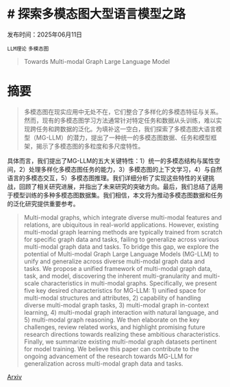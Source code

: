 # # 探索多模态图大型语言模型之路

发布时间：2025年06月11日

`LLM理论` `多模态图`

> Towards Multi-modal Graph Large Language Model

# 摘要

> 多模态图在现实应用中无处不在，它们整合了多样化的多模态特征与关系。然而，现有的多模态图学习方法通常针对特定任务和数据从头训练，难以实现跨任务和跨数据的泛化。为填补这一空白，我们探索了多模态图大语言模型（MG-LLM）的潜力，提出了一种统一的多模态图数据、任务和模型框架，揭示了多模态图的多粒度和多尺度特性。

具体而言，我们提出了MG-LLM的五大关键特性：1）统一的多模态结构与属性空间，2）处理多样化多模态图任务的能力，3）多模态图的上下文学习，4）与自然语言的多模态交互，5）多模态图推理。我们详细分析了实现这些特性的关键挑战，回顾了相关研究进展，并指出了未来研究的突破方向。最后，我们总结了适用于模型训练的多种多模态图数据集。我们相信，本文将为推动多模态图数据和任务的泛化研究提供重要参考。

> Multi-modal graphs, which integrate diverse multi-modal features and relations, are ubiquitous in real-world applications. However, existing multi-modal graph learning methods are typically trained from scratch for specific graph data and tasks, failing to generalize across various multi-modal graph data and tasks. To bridge this gap, we explore the potential of Multi-modal Graph Large Language Models (MG-LLM) to unify and generalize across diverse multi-modal graph data and tasks. We propose a unified framework of multi-modal graph data, task, and model, discovering the inherent multi-granularity and multi-scale characteristics in multi-modal graphs. Specifically, we present five key desired characteristics for MG-LLM: 1) unified space for multi-modal structures and attributes, 2) capability of handling diverse multi-modal graph tasks, 3) multi-modal graph in-context learning, 4) multi-modal graph interaction with natural language, and 5) multi-modal graph reasoning. We then elaborate on the key challenges, review related works, and highlight promising future research directions towards realizing these ambitious characteristics. Finally, we summarize existing multi-modal graph datasets pertinent for model training. We believe this paper can contribute to the ongoing advancement of the research towards MG-LLM for generalization across multi-modal graph data and tasks.

[Arxiv](https://arxiv.org/abs/2506.09738)